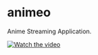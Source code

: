 # animeo

Anime Streaming Application.


[![Watch the video](https://i.imgur.com/vKb2F1B.png)](https://youtu.be/vt5fpE0bzSY)
